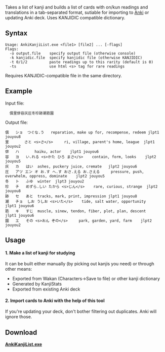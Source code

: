 Takes a list of kanji and builds a list of cards with on/kun readings and translations in a tab-separated format, sutiable for importing to [Anki](http://ankisrs.net/) or updating Anki deck. Uses KANJIDIC compatible dictionary.

## Syntax ##
```
Usage: AnkiKanjiList.exe <file1> [file2] ... [-flags]
Flags:
  -o output.file    specify output file (otherwise console)
  -k kanjidic.file  specify kanjidic file (otherwise KANJIDIC)
  -t 0/1/2          paste readings up to this rarity (default is 0)
  -ts               use html <s> tag for rare readings
```

Requires KANJIDIC-compatible file in the same directory.

## Example ##
Input file:
```
  ﻿償里俳容灰圧冬珍跡潮筋園
```

Output file:
```
償	ショ	つぐな.う 	reparation, make up for, recompense, redeem	jlpt1 jouyou8
里		さと <s>さ</s> 	ri, village, parent's home, league	jlpt1 jouyou2
俳	ハ		haiku, actor	jlpt1 jouyou6
容	ヨ	い.れる <s>かた ひろ まさ</s> 	contain, form, looks	jlpt2 jouyou5
灰	カ	はい 	ashes, puckery juice, cremate	jlpt2 jouyou6
圧	アツ エン オ	お.す へ.す おさ.える お.さえる 	pressure, push, overwhelm, oppress, dominate	jlpt2 jouyou5
冬	ト	ふゆ 	winter	jlpt3 jouyou2
珍	チ	めずら.しい たから <s>じん</s> 	rare, curious, strange	jlpt2 jouyou8
跡	セ	あと 	tracks, mark, print, impression	jlpt1 jouyou8
潮	チョ	しお うしお <s>いた</s> 	tide, salt water, opportunity	jlpt1 jouyou6
筋	キ	すじ 	muscle, sinew, tendon, fiber, plot, plan, descent	jlpt1 jouyou6
園	エ	その <s>おん ぞの</s> 	park, garden, yard, farm	jlpt2 jouyou2
```

## Usage ##
#### 1. Make a list of kanji for studying ####
It can be built either manually (by picking out kanjis you need) or through other means:
  * Exported from Wakan (Characters->Save to file) or other kanji dictionary
  * Generated by KanjiStats
  * Exported from existing Anki deck

#### 2. Import cards to Anki with the help of this tool ####
If you're updating your deck, don't bother filtering out duplicates. Anki will ignore those.


## Download ##
**[AnkiKanjiList.exe](http://googledrive.com/host/0B6e6N2yLg25MTlp3WkpfbG9ySGM/AnkiKanjiList.exe)**